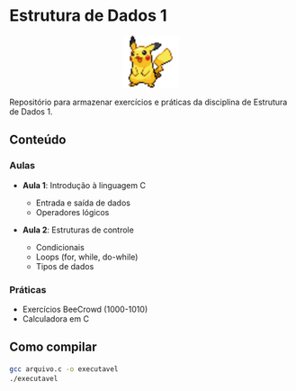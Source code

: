 # Estrutura de Dados 1

<div align="center">
    <img src="https://raw.githubusercontent.com/PokeAPI/sprites/master/sprites/pokemon/versions/generation-v/black-white/animated/25.gif" alt="Pikachu" width="100">
</div>

Repositório para armazenar exercícios e práticas da disciplina de Estrutura de Dados 1.

## Conteúdo

### Aulas
- **Aula 1**: Introdução à linguagem C
  - Entrada e saída de dados
  - Operadores lógicos
  
- **Aula 2**: Estruturas de controle
  - Condicionais
  - Loops (for, while, do-while)
  - Tipos de dados

### Práticas
- Exercícios BeeCrowd (1000-1010)
- Calculadora em C

## Como compilar

```bash
gcc arquivo.c -o executavel
./executavel
```

##
